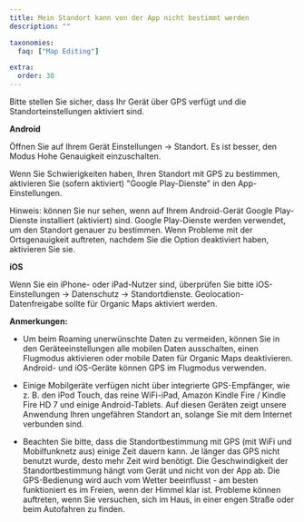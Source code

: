 ```yaml
---
title: Mein Standort kann von der App nicht bestimmt werden
description: ""

taxonomies:
  faq: ["Map Editing"]

extra:
  order: 30
---
```


Bitte stellen Sie sicher, dass Ihr Gerät über GPS verfügt und die Standorteinstellungen aktiviert sind.

**Android**

Öffnen Sie auf Ihrem Gerät Einstellungen → Standort. Es ist besser, den Modus Hohe Genauigkeit einzuschalten.

Wenn Sie Schwierigkeiten haben, Ihren Standort mit GPS zu bestimmen, aktivieren Sie (sofern aktiviert) "Google Play-Dienste" in den App-Einstellungen.

Hinweis: können Sie nur sehen, wenn auf Ihrem Android-Gerät Google Play-Dienste installiert (aktiviert) sind. Google Play-Dienste werden verwendet, um den Standort genauer zu bestimmen. Wenn Probleme mit der Ortsgenauigkeit auftreten, nachdem Sie die Option deaktiviert haben, aktivieren Sie sie.

**iOS**

Wenn Sie ein iPhone- oder iPad-Nutzer sind, überprüfen Sie bitte iOS-Einstellungen → Datenschutz → Standortdienste. Geolocation-Datenfreigabe sollte für Organic Maps aktiviert werden.

**Anmerkungen:**

* Um beim Roaming unerwünschte Daten zu vermeiden, können Sie in den Geräteeinstellungen alle mobilen Daten ausschalten, einen Flugmodus aktivieren oder mobile Daten für Organic Maps deaktivieren. Android- und iOS-Geräte können GPS im Flugmodus verwenden.

* Einige Mobilgeräte verfügen nicht über integrierte GPS-Empfänger, wie z. B. den iPod Touch, das reine WiFi-iPad, Amazon Kindle Fire / Kindle Fire HD 7 und einige Android-Tablets. Auf diesen Geräten zeigt unsere Anwendung Ihren ungefähren Standort an, solange Sie mit dem Internet verbunden sind.

* Beachten Sie bitte, dass die Standortbestimmung mit GPS (mit WiFi und Mobilfunknetz aus) einige Zeit dauern kann. Je länger das GPS nicht benutzt wurde, desto mehr Zeit wird benötigt. Die Geschwindigkeit der Standortbestimmung hängt vom Gerät und nicht von der App ab. Die GPS-Bedienung wird auch vom Wetter beeinflusst - am besten funktioniert es im Freien, wenn der Himmel klar ist. Probleme können auftreten, wenn Sie versuchen, sich im Haus, in einer engen Straße oder beim Autofahren zu finden.
